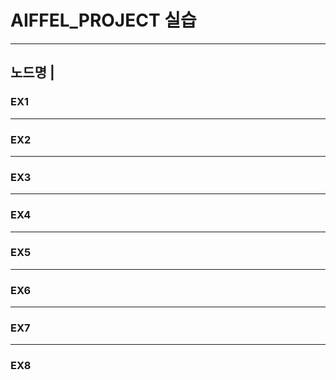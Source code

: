 # AIFFEL_PROJECT 실습

---
노드명 |
---
### EX1
---
### EX2
---
### EX3
---
### EX4
---
### EX5
---
### EX6
---
### EX7
---
### EX8
